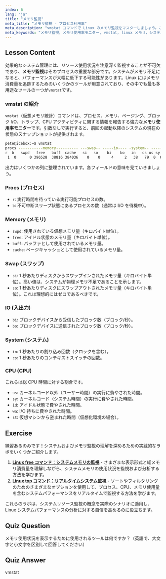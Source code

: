 ```yaml
---
index: 6
lang: "ja"
title: "メモリ監視"
meta_title: "メモリ監視 - プロセス利用率"
meta_description: "vmstat コマンドで Linux のメモリ監視をマスターしましょう。このガイドでは、この強力なメモリ使用率モニターを使用してシステムパフォーマンス指標を分析する方法を解説します。"
meta_keywords: "メモリ監視，メモリ使用率モニター, vmstat, linux メモリ，システムパフォーマンス，メモリ使用量，linux チュートリアル"
---
```


## Lesson Content

効果的なシステム管理には、リソース使用状況を注意深く監視することが不可欠であり、**メモリ監視**はそのプロセスの重要な部分です。システムがメモリ不足になると、パフォーマンスが大幅に低下する可能性があります。Linux にはメモリ消費量を追跡するためのいくつかのツールが用意されており、その中でも最も多用途なツールの一つが`vmstat`です。

### vmstat の紹介

`vmstat`（仮想メモリ統計）コマンドは、プロセス、メモリ、ページング、ブロック I/O、トラップ、CPU アクティビティに関する情報を報告する強力な**メモリ使用率モニター**です。引数なしで実行すると、前回の起動以降のシステムの現在の状態のスナップショットが提供されます。

```bash
pete@icebox:~$ vmstat
procs -----------memory---------- ---swap-- -----io---- -system-- ------cpu-----
r  b   swpd   free   buff  cache   si   so    bi    bo   in   cs us sy id wa st
 1  0      0 396528  38816 384036    0    0     4     2   38   79  0  0 99  0  0
```

出力はいくつかの列に整理されています。各フィールドの意味を見ていきましょう。

### Procs (プロセス)

- `r`: 実行時間を待っている実行可能プロセスの数。
- `b`: 不可中断スリープ状態にあるプロセスの数（通常は I/O を待機中）。

### Memory (メモリ)

- `swpd`: 使用されている仮想メモリ量（キロバイト単位）。
- `free`: アイドル状態のメモリ量（キロバイト単位）。
- `buff`: バッファとして使用されているメモリ量。
- `cache`: ページキャッシュとして使用されているメモリ量。

### Swap (スワップ)

- `si`: 1 秒あたりディスクからスワップインされたメモリ量（キロバイト単位）。高い値は、システムが物理メモリ不足であることを示します。
- `so`: 1 秒あたりディスクにスワップアウトされたメモリ量（キロバイト単位）。これは理想的にはゼロであるべきです。

### IO (入出力)

- `bi`: ブロックデバイスから受信したブロック数（ブロック/秒）。
- `bo`: ブロックデバイスに送信されたブロック数（ブロック/秒）。

### System (システム)

- `in`: 1 秒あたりの割り込み回数（クロックを含む）。
- `cs`: 1 秒あたりのコンテキストスイッチの回数。

### CPU (CPU)

これらは総 CPU 時間に対する割合です。

- `us`: カーネルコード以外（ユーザー時間）の実行に費やされた時間。
- `sy`: カーネルコード（システム時間）の実行に費やされた時間。
- `id`: アイドル状態で費やされた時間。
- `wa`: I/O 待ちに費やされた時間。
- `st`: 仮想マシンから盗まれた時間（仮想化環境の場合）。

## Exercise

練習あるのみです！システムおよびメモリ監視の理解を深めるための実践的なラボをいくつかご紹介します。

1. **[Linux free コマンド：システムメモリの監視](https://labex.io/ja/labs/linux-linux-free-command-monitoring-system-memory-388496)** - さまざまな表示形式と総メモリ消費量を理解しながら、システムメモリの使用状況を監視および分析する方法を学びます。
2. **[Linux top コマンド：リアルタイムシステム監視](https://labex.io/ja/labs/linux-linux-top-command-real-time-system-monitoring-388500)** - ソートやフィルタリングのためのさまざまなオプションを使用して、プロセス、CPU、メモリ使用量を含むシステムパフォーマンスをリアルタイムで監視する方法を学びます。

これらのラボは、システムリソース監視の概念を実際のシナリオに適用し、Linux システムパフォーマンスの分析に対する自信を高めるのに役立ちます。

## Quiz Question

メモリ使用状況を表示するために使用されるツールは何ですか？（英語で、大文字と小文字を区別して回答してください）

## Quiz Answer

vmstat
